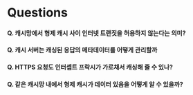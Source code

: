 # Questions

#### Q. 캐시망에서 형제 캐시 사이 인터넷 트랜짓을 허용하지 않는다는 의미?
#### Q. 캐시 서버는 캐싱된 응답의 메타데이터를 어떻게 관리할까
#### Q. HTTPS 요청도 인터셉트 프락시가 가로채서 캐싱해 줄 수 있나?
#### Q. 같은 캐시망 내에서 형제 캐시가 데이터 있음을 어떻게 알 수 있을까?
